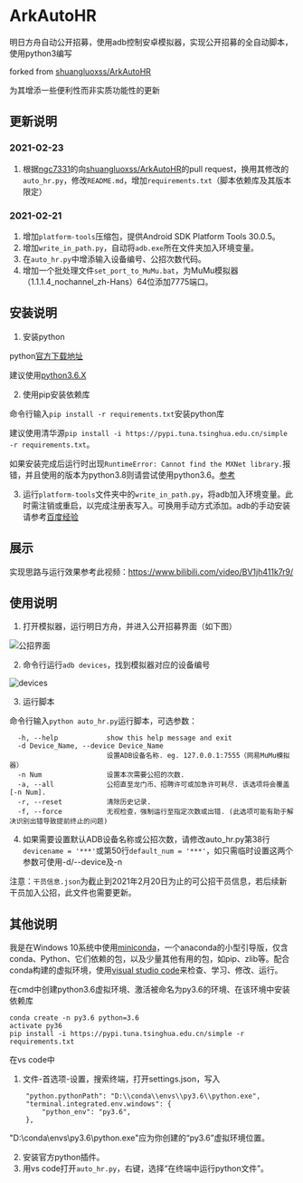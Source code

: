 # ArkAutoHR

明日方舟自动公开招募，使用adb控制安卓模拟器，实现公开招募的全自动脚本，使用python3编写

forked from [shuangluoxss/ArkAutoHR](https://github.com/shuangluoxss/ArkAutoHR)

为其增添一些便利性而非实质功能性的更新

## 更新说明

### 2021-02-23

1. 根据[ngc7331](https://github.com/ngc7331/ArkAutoHR)的向[shuangluoxss/ArkAutoHR](https://github.com/shuangluoxss/ArkAutoHR)的pull request，换用其修改的`auto_hr.py`，修改`README.md`，增加`requirements.txt`（脚本依赖库及其版本限定）

### 2021-02-21

1. 增加`platform-tools`压缩包，提供Android SDK Platform Tools 30.0.5。
2. 增加`write_in_path.py`，自动将`adb.exe`所在文件夹加入环境变量。
3. 在`auto_hr.py`中增添输入设备编号、公招次数代码。
4. 增加一个批处理文件`set_port_to_MuMu.bat`，为MuMu模拟器（1.1.1.4_nochannel_zh-Hans）64位添加7775端口。

## 安装说明

1. 安装python

python[官方下载地址](https://www.python.org/downloads/)

建议使用[python3.6.X](https://www.python.org/downloads/release/python-3613/)

2. 使用pip安装依赖库

命令行输入`pip install -r requirements.txt`安装python库

建议使用清华源`pip install -i https://pypi.tuna.tsinghua.edu.cn/simple -r requirements.txt`。

如果安装完成后运行时出现`RuntimeError: Cannot find the MXNet library.`报错，并且使用的版本为python3.8则请尝试使用python3.6。[参考](https://github.com/apache/incubator-mxnet/issues/17719)

3. 运行`platform-tools`文件夹中的`write_in_path.py`，将adb加入环境变量。此时需注销或重启，以完成注册表写入。可换用手动方式添加。adb的手动安装请参考[百度经验](https://jingyan.baidu.com/article/22fe7cedf67e353002617f25.html)

## 展示

实现思路与运行效果参考此视频：https://www.bilibili.com/video/BV1jh411k7r9/

## 使用说明

1. 打开模拟器，运行明日方舟，并进入公开招募界面（如下图）

![公招界面](./fig/公招界面.png)
    
2. 命令行运行`adb devices`，找到模拟器对应的设备编号

![devices](./fig/devices.png)

3. 运行脚本

命令行输入`python auto_hr.py`运行脚本，可选参数：

```
  -h, --help            show this help message and exit
  -d Device_Name, --device Device_Name
                        设置ADB设备名称. eg. 127.0.0.1:7555（网易MuMu模拟器）
  -n Num                设置本次需要公招的次数.
  -a, --all             公招直至龙门币、招聘许可或加急许可耗尽. 该选项将会覆盖[-n Num].
  -r, --reset           清除历史记录.
  -f, --force           无视检查，强制运行至指定次数或出错. (此选项可能有助于解决识别出错导致提前终止的问题)
```
4. 如果需要设置默认ADB设备名称或公招次数，请修改auto_hr.py第38行`devicename = '***'`或第50行`default_num = '***'`，如只需临时设置这两个参数可使用-d/--device及-n

注意：`干员信息.json`为截止到2021年2月20日为止的可公招干员信息，若后续新干员加入公招，此文件也需要更新。

## 其他说明

我是在Windows 10系统中使用[miniconda](https://docs.conda.io/en/latest/miniconda.html)，一个anaconda的小型引导版，仅含conda、Python、它们依赖的包，以及少量其他有用的包，如pip、zlib等。配合conda构建的虚拟环境，使用[visual studio code](https://code.visualstudio.com/)来检查、学习、修改、运行。

在cmd中创建python3.6虚拟环境、激活被命名为py3.6的环境、在该环境中安装依赖库

```
conda create -n py3.6 python=3.6
activate py36
pip install -i https://pypi.tuna.tsinghua.edu.cn/simple -r requirements.txt
```

在vs code中

1. 文件-首选项-设置，搜索终端，打开settings.json，写入

```
    "python.pythonPath": "D:\\conda\\envs\\py3.6\\python.exe",
    "terminal.integrated.env.windows": {
        "python_env": "py3.6",
    },
```

"D:\\conda\\envs\\py3.6\\python.exe"应为你创建的“py3.6”虚拟环境位置。

2. 安装官方python插件。
3. 用vs code打开`auto_hr.py`，右键，选择“在终端中运行python文件”。

